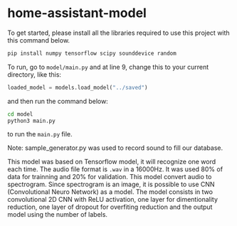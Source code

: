 # home-assistant-model

To get started, please install all the libraries required to use this project with this command below.

```bash
pip install numpy tensorflow scipy sounddevice random
```

To run, go to `model/main.py` and at line 9, change this to your current directory, like this:

```python
loaded_model = models.load_model("../saved")
```

and then run the command below:

```bash
cd model
python3 main.py
```

to run the `main.py` file.

Note: sample_generator.py was used to record sound to fill our database.

This model was based on Tensorflow model, it will recognize one word each time. The audio file format is `.wav` in a 16000Hz. It was used 80% of data for trainning and 20% for validation. This model convert audio to spectrogram. Since spectrogram is an image, it is possible to use CNN (Convolutional Neuro Network) as a model. The model consists in two convolutional 2D CNN with ReLU activation, one layer for dimentionality reduction, one layer of dropout for overfiting reduction and the output model using the number of labels.